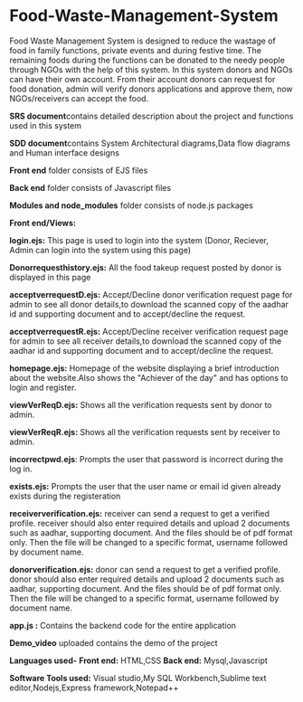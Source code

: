 # Food-Waste-Management-System
Food Waste Management System is designed to reduce the wastage of food in family functions, private events and during festive time.  The remaining foods during the functions can be donated to the needy people through NGOs with the help of this system. In this system donors and NGOs can have their own account. From their account donors can request for food donation, admin will verify donors applications and approve them, now NGOs/receivers can accept the food. 

**SRS document**contains detailed description about the project and functions used in this system

**SDD document**contains System Architectural diagrams,Data flow diagrams and Human interface designs

**Front end** folder consists of EJS files

**Back end** folder consists of Javascript files

**Modules and node_modules** folder consists of node.js packages

**Front end/Views:**

**login.ejs:** This page is used to login into the system (Donor, Reciever, Admin can login into the system using this page)

**Donorrequesthistory.ejs:** All the food takeup request posted by donor is displayed in this page

**acceptverrequestD.ejs:** Accept/Decline donor verification request page for admin to see all donor details,to download the scanned copy of the aadhar id and supporting document and to accept/decline the request.

**acceptverrequestR.ejs:** Accept/Decline receiver verification request page for admin to see all receiver details,to download the scanned copy of the aadhar id and supporting document and to accept/decline the request.

**homepage.ejs:** Homepage of the website displaying a brief introduction about the website.Also shows the "Achiever of the day" and has options to login and register.

**viewVerReqD.ejs:** Shows all the verification requests sent by donor to admin.

**viewVerReqR.ejs:** Shows all the verification requests sent by receiver to admin.

**incorrectpwd.ejs**: Prompts the user that password is incorrect during the log in.

**exists.ejs:** Prompts the user that the user name or email id given already exists during the registeration

**receiververification.ejs:** receiver can send a request to get a verified profile. receiver should also enter required details and upload 2 documents such as aadhar, supporting document. And the files should be of pdf format only. Then the file will be changed to a specific format, username followed by document name.

**donorverification.ejs:** donor can send a request to get a verified profile. donor should also enter required details and upload 2 documents such as aadhar, supporting document. And the files should be of pdf format only. Then the file will be changed to a specific format, username followed by document name.

**app.js :** Contains the backend code for the entire application

**Demo_video** uploaded contains the demo of the project 

**Languages used-**
         **Front end:** HTML,CSS
         **Back end:** Mysql,Javascript

**Software Tools used:** Visual studio,My SQL Workbench,Sublime text editor,Nodejs,Express framework,Notepad++ 
        

